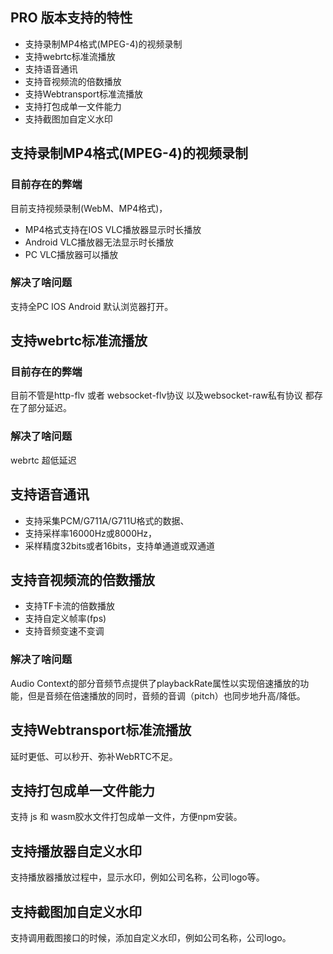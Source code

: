 ## PRO 版本支持的特性

- 支持录制MP4格式(MPEG-4)的视频录制
- 支持webrtc标准流播放
- 支持语音通讯
- 支持音视频流的倍数播放
- 支持Webtransport标准流播放
- 支持打包成单一文件能力
- 支持截图加自定义水印

## 支持录制MP4格式(MPEG-4)的视频录制

### 目前存在的弊端
目前支持视频录制(WebM、MP4格式)，

- MP4格式支持在IOS VLC播放器显示时长播放
- Android VLC播放器无法显示时长播放
- PC VLC播放器可以播放


### 解决了啥问题

支持全PC IOS Android 默认浏览器打开。



## 支持webrtc标准流播放

### 目前存在的弊端
目前不管是http-flv 或者 websocket-flv协议 以及websocket-raw私有协议 都存在了部分延迟。

### 解决了啥问题

webrtc 超低延迟

## 支持语音通讯

- 支持采集PCM/G711A/G711U格式的数据、
- 支持采样率16000Hz或8000Hz，
- 采样精度32bits或者16bits，支持单通道或双通道


## 支持音视频流的倍数播放

- 支持TF卡流的倍数播放
- 支持自定义帧率(fps)
- 支持音频变速不变调

### 解决了啥问题

Audio Context的部分音频节点提供了playbackRate属性以实现倍速播放的功能，但是音频在倍速播放的同时，音频的音调（pitch）也同步地升高/降低。


## 支持Webtransport标准流播放

延时更低、可以秒开、弥补WebRTC不足。


## 支持打包成单一文件能力

支持 js 和 wasm胶水文件打包成单一文件，方便npm安装。


## 支持播放器自定义水印

支持播放器播放过程中，显示水印，例如公司名称，公司logo等。


## 支持截图加自定义水印

支持调用截图接口的时候，添加自定义水印，例如公司名称，公司logo。
